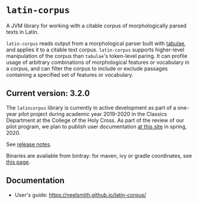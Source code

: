 # `latin-corpus`

A JVM library for working with a citable corpus of morphologically parsed texts in Latin.

`latin-corpus` reads output from a morphological parser built with [tabulae](https://github.com/neelsmith/tabulae), and applies it to a citable text corpus. `latin-corpus` supports higher-level manipulation of the corpus than `tabulae`'s token-level paring. It can profile usage of arbitrary combinations of morphological features or vocabulary in a corpus, and can filter the corpus to include or exclude passages containing a specified set of features or vocabulary.


## Current version:  3.2.0

The `latincorpus` library is currently in active development as part of a one-year pilot project during academic year 2019-2020 in the Classics Department at the College of the Holy Cross.  As part of the review of our pilot program, we plan to publish user documentation [at this site](https://neelsmith.github.io/latin-corpus/) in spring, 2020.


See [release notes](releases.md).


Binaries are available from bintray: for maven, ivy or gradle coordinates, see [this page](https://bintray.com/neelsmith/maven/latincorpus).


## Documentation

- User's guide: <https://neelsmith.github.io/latin-corpus/>
